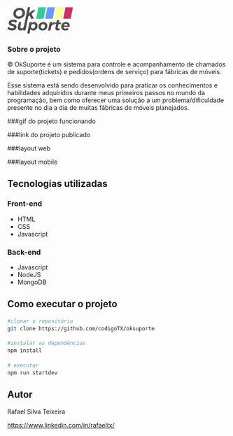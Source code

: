 <img src="public/images/logo_oksuporte.png" width="150">


### Sobre o projeto
© OkSuporte é um sistema para controle e acompanhamento de chamados de suporte(tickets) e pedidos(ordens de serviço) para fábricas de móveis.

Esse sistema está sendo desenvolvido para praticar os conhecimentos e habilidades adquiridos durante meus primeiros passos no mundo da programação, bem como oferecer uma solução a um problema/dificuldade presente no dia a dia de muitas fábricas de móveis planejados.

###gif do projeto funcionando

###link do projeto publicado

###layout web

###layout mobile
## Tecnologias utilizadas

### Front-end

- HTML
- CSS
- Javascript


### Back-end

- Javascript
- NodeJS
- MongoDB

## Como executar o projeto

```bash
#clonar o repositório
git clone https://github.com/codigoTX/oksuporte

#instalar as dependências
npm install

# executar
npm run startdev
```

## Autor

Rafael Silva Teixeira

https://www.linkedin.com/in/rafaeltx/